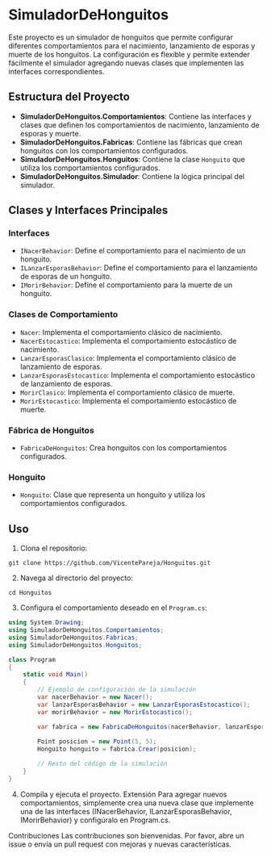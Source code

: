 # SimuladorDeHonguitos

Este proyecto es un simulador de honguitos que permite configurar diferentes comportamientos para el nacimiento, lanzamiento de esporas y muerte de los honguitos. La configuración es flexible y permite extender fácilmente el simulador agregando nuevas clases que implementen las interfaces correspondientes.

## Estructura del Proyecto

- **SimuladorDeHonguitos.Comportamientos**: Contiene las interfaces y clases que definen los comportamientos de nacimiento, lanzamiento de esporas y muerte.
- **SimuladorDeHonguitos.Fabricas**: Contiene las fábricas que crean honguitos con los comportamientos configurados.
- **SimuladorDeHonguitos.Honguitos**: Contiene la clase `Honguito` que utiliza los comportamientos configurados.
- **SimuladorDeHonguitos.Simulador**: Contiene la lógica principal del simulador.

## Clases y Interfaces Principales

### Interfaces

- `INacerBehavior`: Define el comportamiento para el nacimiento de un honguito.
- `ILanzarEsporasBehavior`: Define el comportamiento para el lanzamiento de esporas de un honguito.
- `IMorirBehavior`: Define el comportamiento para la muerte de un honguito.

### Clases de Comportamiento

- `Nacer`: Implementa el comportamiento clásico de nacimiento.
- `NacerEstocastico`: Implementa el comportamiento estocástico de nacimiento.
- `LanzarEsporasClasico`: Implementa el comportamiento clásico de lanzamiento de esporas.
- `LanzarEsporasEstocastico`: Implementa el comportamiento estocástico de lanzamiento de esporas.
- `MorirClasico`: Implementa el comportamiento clásico de muerte.
- `MorirEstocastico`: Implementa el comportamiento estocástico de muerte.

### Fábrica de Honguitos

- `FabricaDeHonguitos`: Crea honguitos con los comportamientos configurados.

### Honguito

- `Honguito`: Clase que representa un honguito y utiliza los comportamientos configurados.

## Uso

1. Clona el repositorio:
```
git clone https://github.com/VicentePareja/Honguitos.git
```
2. Navega al directorio del proyecto:
```
cd Honguitos
```

3. Configura el comportamiento deseado en el `Program.cs`:
```csharp
using System.Drawing;
using SimuladorDeHonguitos.Comportamientos;
using SimuladorDeHonguitos.Fabricas;
using SimuladorDeHonguitos.Honguitos;

class Program
{
    static void Main()
    {
        // Ejemplo de configuración de la simulación
        var nacerBehavior = new Nacer();
        var lanzarEsporasBehavior = new LanzarEsporasEstocastico();
        var morirBehavior = new MorirEstocastico();

        var fabrica = new FabricaDeHonguitos(nacerBehavior, lanzarEsporasBehavior, morirBehavior);
     
        Point posicion = new Point(5, 5);
        Honguito honguito = fabrica.Crear(posicion);

        // Resto del código de la simulación
    }
}
```
4. Compila y ejecuta el proyecto.
Extensión
Para agregar nuevos comportamientos, simplemente crea una nueva clase que implemente una de las interfaces (INacerBehavior, ILanzarEsporasBehavior, IMorirBehavior) y configúralo en Program.cs.

Contribuciones
Las contribuciones son bienvenidas. Por favor, abre un issue o envía un pull request con mejoras y nuevas características.

